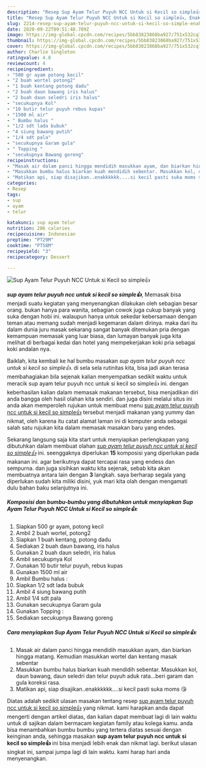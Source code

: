 ```yaml
---
description: "Resep Sup Ayam Telur Puyuh NCC Untuk si Kecil so simple👍, Enak Banget"
title: "Resep Sup Ayam Telur Puyuh NCC Untuk si Kecil so simple👍, Enak Banget"
slug: 2214-resep-sup-ayam-telur-puyuh-ncc-untuk-si-kecil-so-simple-enak-banget
date: 2020-09-22T09:51:48.709Z
image: https://img-global.cpcdn.com/recipes/5bb83823868ba927/751x532cq70/sup-ayam-telur-puyuh-ncc-untuk-si-kecil-so-simple👍-foto-resep-utama.jpg
thumbnail: https://img-global.cpcdn.com/recipes/5bb83823868ba927/751x532cq70/sup-ayam-telur-puyuh-ncc-untuk-si-kecil-so-simple👍-foto-resep-utama.jpg
cover: https://img-global.cpcdn.com/recipes/5bb83823868ba927/751x532cq70/sup-ayam-telur-puyuh-ncc-untuk-si-kecil-so-simple👍-foto-resep-utama.jpg
author: Charlie Singleton
ratingvalue: 4.8
reviewcount: 4
recipeingredient:
- "500 gr ayam potong kecil"
- "2 buah wortel potong2"
- "1 buah kentang potong dadu"
- "2 buah daun bawang iris halus"
- "2 buah daun seledri iris halus"
- "secukupnya Kol"
- "10 butir telur puyuh rebus kupas"
- "1500 ml air"
- " Bumbu halus "
- "1/2 sdt lada bubuk"
- "4 siung bawang putih"
- "1/4 sdt pala"
- "secukupnya Garam gula"
- " Topping "
- "secukupnya Bawang goreng"
recipeinstructions:
- "Masak air dalam panci hingga mendidih masukkan ayam, dan biarkan hingga matang. Kemudian masukkan wortel dan kentang masak sebentar"
- "Masukkan bumbu halus biarkan kuah mendidih sebentar. Masukkan kol, daun bawang, daun seledri dan telur puyuh aduk rata...beri garam dan gula koreksi rasa."
- "Matikan api, siap disajikan..enakkkkkk....si kecil pasti suka moms 😘"
categories:
- Resep
tags:
- sup
- ayam
- telur

katakunci: sup ayam telur 
nutrition: 286 calories
recipecuisine: Indonesian
preptime: "PT29M"
cooktime: "PT58M"
recipeyield: "3"
recipecategory: Dessert

---
```



![Sup Ayam Telur Puyuh NCC Untuk si Kecil so simple👍](https://img-global.cpcdn.com/recipes/5bb83823868ba927/751x532cq70/sup-ayam-telur-puyuh-ncc-untuk-si-kecil-so-simple👍-foto-resep-utama.jpg)

<b><i>sup ayam telur puyuh ncc untuk si kecil so simple👍</i></b>, Memasak bisa menjadi suatu kegiatan yang menyenangkan dilakukan oleh sebagian besar orang. bukan hanya para wanita, sebagian cowok juga cukup banyak yang suka dengan hobi ini. walaupun hanya untuk sekedar kebersamaan dengan teman atau memang sudah menjadi kegemaran dalam dirinya. maka dari itu dalam dunia juru masak sekarang sangat banyak ditemukan pria dengan kemampuan memasak yang luar biasa, dan lumayan banyak juga kita melihat di berbagai kedai dan hotel yang mempekerjakan koki pria sebagai koki andalan nya.



Baiklah, kita kembali ke hal bumbu masakan <i>sup ayam telur puyuh ncc untuk si kecil so simple👍</i>. di sela sela rutinitas kita, bisa jadi akan terasa membahagiakan bila sejenak kalian menyempatkan sedikit waktu untuk meracik sup ayam telur puyuh ncc untuk si kecil so simple👍 ini. dengan keberhasilan kalian dalam memasak makanan tersebut, bisa menjadikan diri anda bangga oleh hasil olahan kita sendiri. dan juga disini melalui situs ini anda akan memperoleh rujukan untuk membuat menu <u>sup ayam telur puyuh ncc untuk si kecil so simple👍</u> tersebut menjadi makanan yang yummy dan nikmat, oleh karena itu catat alamat laman ini di komputer anda sebagai salah satu rujukan kita dalam memasak masakan baru yang endes.


Sekarang langsung saja kita start untuk menyiapkan perlengkapan yang dibutuhkan dalam membuat olahan <u><i>sup ayam telur puyuh ncc untuk si kecil so simple👍</i></u> ini. seenggaknya diperlukan <b>15</b> komposisi yang diperlukan pada makanan ini. agar berikutnya dapat tercapai rasa yang endess dan sempurna. dan juga sisihkan waktu kita sejenak, sebab kita akan membuatnya antara lain dengan <b>3</b> langkah. saya berharap segala yang diperlukan sudah kita miliki disini, yuk mari kita olah dengan mengamati dulu bahan baku selanjutnya ini.

<!--inarticleads1-->

##### Komposisi dan bumbu-bumbu yang dibutuhkan untuk menyiapkan Sup Ayam Telur Puyuh NCC Untuk si Kecil so simple👍:

1. Siapkan 500 gr ayam, potong kecil
1. Ambil 2 buah wortel, potong2
1. Siapkan 1 buah kentang, potong dadu
1. Sediakan 2 buah daun bawang, iris halus
1. Gunakan 2 buah daun seledri, iris halus
1. Ambil secukupnya Kol
1. Gunakan 10 butir telur puyuh, rebus kupas
1. Gunakan 1500 ml air
1. Ambil  Bumbu halus :
1. Siapkan 1/2 sdt lada bubuk
1. Ambil 4 siung bawang putih
1. Ambil 1/4 sdt pala
1. Gunakan secukupnya Garam gula
1. Gunakan  Topping :
1. Sediakan secukupnya Bawang goreng




<!--inarticleads2-->

##### Cara menyiapkan Sup Ayam Telur Puyuh NCC Untuk si Kecil so simple👍:

1. Masak air dalam panci hingga mendidih masukkan ayam, dan biarkan hingga matang. Kemudian masukkan wortel dan kentang masak sebentar
1. Masukkan bumbu halus biarkan kuah mendidih sebentar. Masukkan kol, daun bawang, daun seledri dan telur puyuh aduk rata...beri garam dan gula koreksi rasa.
1. Matikan api, siap disajikan..enakkkkkk....si kecil pasti suka moms 😘




Diatas adalah sedikit ulasan masakan tentang resep <u>sup ayam telur puyuh ncc untuk si kecil so simple👍</u> yang nikmat. kami harapkan anda dapat mengerti dengan artikel diatas, dan kalian dapat membuat lagi di lain waktu untuk di sajikan dalam bermacam kegiatan family atau kolega kamu. anda bisa menambahkan bumbu bumbu yang tertera diatas sesuai dengan keinginan anda, sehingga masakan <b>sup ayam telur puyuh ncc untuk si kecil so simple👍</b> ini bisa menjadi lebih enak dan nikmat lagi. berikut ulasan singkat ini, sampai jumpa lagi di lain waktu. kami harap hari anda menyenangkan.
